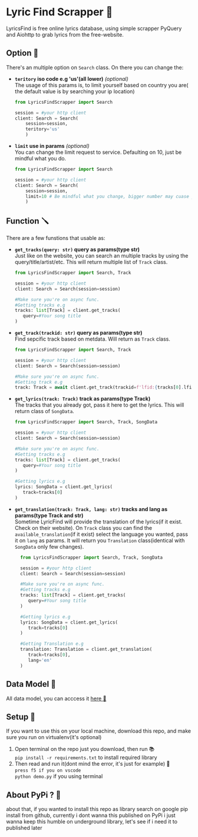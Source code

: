 # Lyric Find Scrapper 🎹

LyricsFind is free online lyrics database, using simple scrapper PyQuery and Aiohttp to grab lyrics from the free-website.

## Option 💽

There's an multiple option on <code>Search</code> class. On there you can change the:

- **<code>teritory</code> iso code e.g 'us'(all lower)** _(optional)_<br>
  The usage of this params is, to limit yourself based on country you are( the default value is by searching your ip location)

  ```python
  from LyricsFindScrapper import Search

  session = #your http client
  client: Search = Search(
      session=session,
      teritory='us'
      )
  ```

- **<code>limit</code> use in params** _(optional)_<br>
  You can change the limit request to service. Defaulting on 10, just be mindful what you do.

  ```python
  from LyricsFindScrapper import Search

  session = #your http client
  client: Search = Search(
      session=session,
      limit=10 # Be mindful what you change, bigger number may cuase you're being blocked by server
      )
  ```

## Function 🪛

There are a few funstions that usable as:

- **<code>get_tracks(query: str)</code> query as params(type str)**<br>
  Just like on the website, you can search an multiple tracks by using the query/title/artist/etc. This will return multiple list of <code>Track</code> class.

  ```python
  from LyricsFindScrapper import Search, Track

  session = #your http client
  client: Search = Search(session=session)

  #Make sure you're on async func.
  #Getting tracks e.g
  tracks: list[Track] = client.get_tracks(
     query=#Your song title
  )
  ```

- **<code>get_track(trackid: str)</code> query as params(type str)**<br>
  Find sepcific track based on metdata. Will return as <code>Track</code> class.

  ```python
  from LyricsFindScrapper import Search, Track

  session = #your http client
  client: Search = Search(session=session)

  #Make sure you're on async func.
  #Getting track e.g
  track: Track = await client.get_track(trackid=f'lfid:{tracks[0].lfid}')
  ```

- **<code>get_lyrics(track: Track)</code> track as params(type Track)**<br>
  The tracks that you already got, pass it here to get the lyrics. This will return class of <code>SongData</code>.

  ```python
  from LyricsFindScrapper import Search, Track, SongData

  session = #your http client
  client: Search = Search(session=session)

  #Make sure you're on async func.
  #Getting tracks e.g
  tracks: list[Track] = client.get_tracks(
     query=#Your song title
  )

  #Getting lyrics e.g
  lyrics: SongData = client.get_lyrics(
     track=tracks[0]
  )
  ```

- **<code>get_translation(track: Track, lang: str)</code> tracks and lang as params(type Track and str)**<br>
  Sometime LyricFind will provide the translation of the lyrics(if it exist. Check on their website). On <code>Track</code> class you can find the <code>available_translation</code>(if it exist) select the language you wanted, pass it on <code>lang</code> as params. It will return you <code>Translation</code> class(identical with <code>SongData</code> only few changes).

  ```python
    from LyricsFindScrapper import Search, Track, SongData

    session = #your http client
    client: Search = Search(session=session)

    #Make sure you're on async func.
    #Getting tracks e.g
    tracks: list[Track] = client.get_tracks(
       query=#Your song title
    )

    #Getting lyrics e.g
    lyrics: SongData = client.get_lyrics(
       track=tracks[0]
    )

    #Getting Translation e.g
    translation: Translation = client.get_translation(
       track=tracks[0],
       lang='en'
    )
  ```

## Data Model 📅

All data model, you can acccess it [here 🎯](LyricsFindScrapper/model.py)

## Setup 🧩

If you want to use this on your local machine, download this repo, and make sure you run on virtualenv(it's optional)

1. Open terminal on the repo just you download, then run 📚
   <br />`pip install -r requirements.txt` to install required library
2. Then read and run it(dont mind the error, it's just for example) 📖
   <br />`press f5 if you on vscode`
   <br />`python demo.py` if you using terminal

## About PyPi ? 🐍

about that, if you wanted to install this repo as library search on google pip install from github, currently i dont wanna this published on PyPi i just wanna keep this humble on underground library, let's see if i need it to published later
